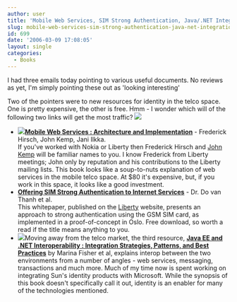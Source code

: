 ```yaml
---
author: user
title: 'Mobile Web Services, SIM Strong Authentication, Java/.NET Integration'
slug: mobile-web-services-sim-strong-authentication-java-net-integration
id: 699
date: '2006-03-09 17:08:05'
layout: single
categories:
  - Books
---
```


I had three emails today pointing to various useful documents. No reviews as yet, I'm simply pointing these out as 'looking interesting'

Two of the pointers were to new resources for identity in the telco space. One is pretty expensive, the other is free. Hmm - I wonder which will of the following two links will get the most traffic? ![](http://blogs.sun.com/roller/images/smileys/smile.gif)

*   [![](http://images.amazon.com/images/P/0470015969.01._AA240_SH20_SCLZZZZZZZ_.jpg)](http://www.amazon.com/exec/obidos/ASIN/0470015969/superpatterns-20)[**Mobile Web Services : Architecture and Implementation**](http://www.amazon.com/exec/obidos/ASIN/0470015969/superpatterns-20) - Frederick Hirsch, John Kemp, Jani Ilkka.  
    If you've worked with Nokia or Liberty then Frederick Hirsch and [John Kemp](http://appliedlife.blogspot.com/) will be familiar names to you. I know Frederick from Liberty meetings; John only by reputation and his contributions to the Liberty mailing lists. This book looks like a soup-to-nuts explanation of web services in the mobile telco space. At $80 it's expensive, but, if you work in this space, it looks like a good investment.
*   [**Offering SIM Strong Authentication to Internet Services**](http://projectliberty.org/resources/whitepapers/SIM_Strong_Authentcation_Whitepaper.pdf) - Dr. Do van Thanh et al.  
    This whitepaper, published on the [Liberty](http://projectliberty.org/) website, presents an approach to strong authentication using the GSM SIM card, as implemented in a proof-of-concept in Oslo. Free download, so worth a read if the title means anything to you.
*   [![](http://images.amazon.com/images/P/0131472232.01._AA240_SCLZZZZZZZ_.jpg)](http://www.amazon.com/exec/obidos/ASIN/0131472232/superpatterns-20)Moving away from the telco market, the third resource, [**Java EE and .NET Interoperability : Integration Strategies, Patterns, and Best Practices**](http://www.amazon.com/exec/obidos/ASIN/0131472232/superpatterns-20) by Marina Fisher et al, explains interop between the two environments from a number of angles - web services, messaging, transactions and much more. Much of my time now is spent working on integrating Sun's identity products with Microsoft. While the synopsis of this book doesn't specifically call it out, identity is an enabler for many of the technologies mentioned.